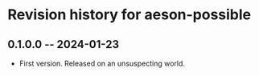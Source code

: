 # Revision history for aeson-possible

## 0.1.0.0 -- 2024-01-23

* First version. Released on an unsuspecting world.
